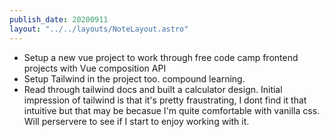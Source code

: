 ```yaml
---
publish_date: 20200911
layout: "../../layouts/NoteLayout.astro"
---
```


- Setup a new vue project to work through free code camp frontend projects with Vue composition API
- Setup Tailwind in the project too. compound learning.
- Read through tailwind docs and built a calculator design. Initial impression of tailwind is that it's pretty fraustrating, I dont find it that intuitive but that may be becasue I'm quite comfortable with vanilla css. Will perservere to see if I start to enjoy working with it.
